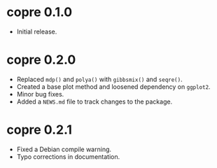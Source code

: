# copre 0.1.0

* Initial release.

# copre 0.2.0

* Replaced `mdp()` and `polya()` with `gibbsmix()` and `seqre()`.
* Created a base plot method and loosened dependency on `ggplot2`.
* Minor bug fixes.
* Added a `NEWS.md` file to track changes to the package.

# copre 0.2.1

* Fixed a Debian compile warning.
* Typo corrections in documentation.
